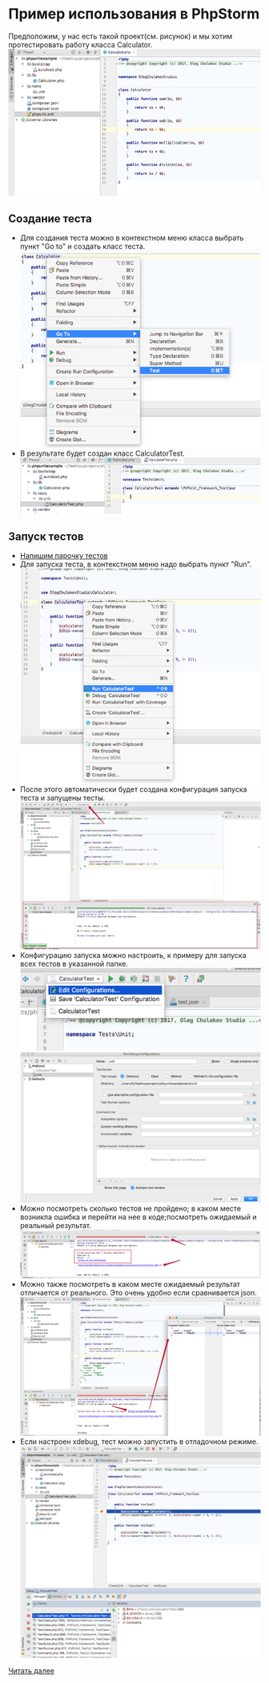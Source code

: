 # Пример использования в PhpStorm
Предположим, у нас есть такой проект(см. рисунок) и мы хотим протестировать работу класса Calculator.
![Указание параметров... ](/content/phpstorm/phpunit/img/3.png)

## Создание теста
- Для создания теста можно в контекстном меню класса выбрать пункт "Go to" и создать класс теста.
![Создание теста... ](/content/phpstorm/phpunit/img/4.png)
- В результате будет создан класс CalculatorTest.
![Созданый класс... ](/content/phpstorm/phpunit/img/5.png)

## Запуск тестов
- [Напишим парочку тестов](https://bitbucket.org/snippets/OlegChulakovStudio/gpxjL6)
- Для запуска теста, в контекстном меню надо выбрать пункт "Run".
![Запуск тестов... ](/content/phpstorm/phpunit/img/6.png)
- После этого автоматически будет создана конфигурация запуска теста и запущены тесты.
![Запуск тестов... ](/content/phpstorm/phpunit/img/7.png)
- Конфигурацию запуска можно настроить, к примеру для запуска всех тестов в указанной папке.
![Конфигурация запуска тестов... ](/content/phpstorm/phpunit/img/8.png)
![Конфигурация запуска тестов... ](/content/phpstorm/phpunit/img/9.png)
- Можно посмотреть сколько тестов не пройдено; в каком месте возникла ошибка и перейти на нее в коде;посмотреть ожидаемый и реальный результат.
![Возможности... ](/content/phpstorm/phpunit/img/10.png) 
- Можно также посмотреть в каком месте ожидаемый результат отличается от реального. Это очень удобно если сравнивается json.
![Возможности... ](/content/phpstorm/phpunit/img/11.png)
- Если настроен xdebug, тест можно запустить в отладочном режиме.
![Возможности... ](/content/phpstorm/phpunit/img/14.png)

[Читать далее](/content/phpstorm/phpunit/part3/README.md)